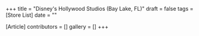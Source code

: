 +++
title = "Disney's Hollywood Studios (Bay Lake, FL)"
draft = false
tags = [Store List]
date = ""

[Article]
contributors = []
gallery = []
+++